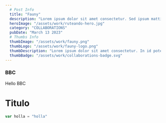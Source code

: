 ```yaml
---
  # Post Info
  title: "Fauny"
  description: "Lorem ipsum dolor sit amet consectetur. Sed ipsum mattis hendrerit sed arcu sit sed massa. Ac ornare porttitor pharetra condimentum sit nisi nisl nunc mauris. Tempus mauris a nibh dignissim fringilla aliquam ante odio. Velit morbi eu cursus nisi dolor pellentesque nisl. Dictum aliquet pharetra odio non. Ac libero vel odio proin. In et aenean at ac. Nullam."
  heroImage: "/assets/work/ruteando-hero.jpg"
  category: "COLLABORATIONS"
  pubDate: "March 13 2023"
  # Thumbs Info
  thumbImage: "/assets/work/fauny.png"
  thumbLogo: "/assets/work/fauny-logo.png"
  thumbDescription: "Lorem ipsum dolor sit amet consectetur. In id potenti ut facilisi. Facilisis orci mauris molestie felis enim id auctor mauris. Dignissim posuere aliquet lorem cras."
  thumbBadge: "/assets/work/collaborations-badge.svg"
---
```

### BBC

Hello BBC


# Titulo

```javascript
var holla = "holla"
```